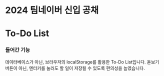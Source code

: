 2024 팀네이버 신입 공채
======================

# To-Do List

### 들어간 기능
데이터베이스가 아닌, 브라우저의 localStorage를 활용한 To-Do List입니다.
돋보기 버튼이 아닌, 엔터키를 눌러도 할 일이 저장될 수 있도록 편의성을 높였습니다.